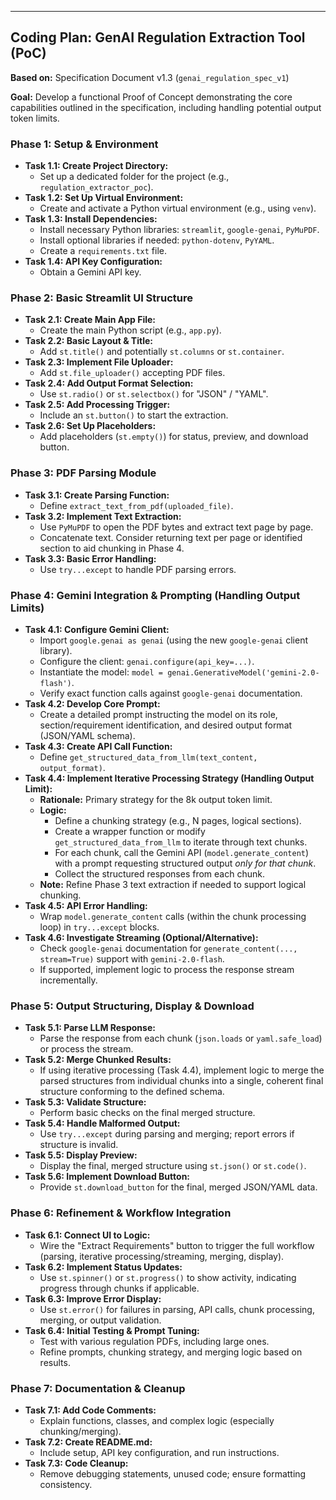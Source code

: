 ---

## Coding Plan: GenAI Regulation Extraction Tool (PoC)

**Based on:** Specification Document v1.3 (`genai_regulation_spec_v1`)

**Goal:** Develop a functional Proof of Concept demonstrating the core capabilities outlined in the specification, including handling potential output token limits.

### Phase 1: Setup & Environment

* **Task 1.1: Create Project Directory:**
    * Set up a dedicated folder for the project (e.g., `regulation_extractor_poc`).
* **Task 1.2: Set Up Virtual Environment:**
    * Create and activate a Python virtual environment (e.g., using `venv`).
* **Task 1.3: Install Dependencies:**
    * Install necessary Python libraries: `streamlit`, `google-genai`, `PyMuPDF`.
    * Install optional libraries if needed: `python-dotenv`, `PyYAML`.
    * Create a `requirements.txt` file.
* **Task 1.4: API Key Configuration:**
    * Obtain a Gemini API key.

### Phase 2: Basic Streamlit UI Structure

* **Task 2.1: Create Main App File:**
    * Create the main Python script (e.g., `app.py`).
* **Task 2.2: Basic Layout & Title:**
    * Add `st.title()` and potentially `st.columns` or `st.container`.
* **Task 2.3: Implement File Uploader:**
    * Add `st.file_uploader()` accepting PDF files.
* **Task 2.4: Add Output Format Selection:**
    * Use `st.radio()` or `st.selectbox()` for "JSON" / "YAML".
* **Task 2.5: Add Processing Trigger:**
    * Include an `st.button()` to start the extraction.
* **Task 2.6: Set Up Placeholders:**
    * Add placeholders (`st.empty()`) for status, preview, and download button.

### Phase 3: PDF Parsing Module

* **Task 3.1: Create Parsing Function:**
    * Define `extract_text_from_pdf(uploaded_file)`.
* **Task 3.2: Implement Text Extraction:**
    * Use `PyMuPDF` to open the PDF bytes and extract text page by page.
    * Concatenate text. Consider returning text per page or identified section to aid chunking in Phase 4.
* **Task 3.3: Basic Error Handling:**
    * Use `try...except` to handle PDF parsing errors.

### Phase 4: Gemini Integration & Prompting (Handling Output Limits)

* **Task 4.1: Configure Gemini Client:**
    * Import `google.genai as genai` (using the new `google-genai` client library).
    * Configure the client: `genai.configure(api_key=...)`.
    * Instantiate the model: `model = genai.GenerativeModel('gemini-2.0-flash')`.
    * Verify exact function calls against `google-genai` documentation.
* **Task 4.2: Develop Core Prompt:**
    * Create a detailed prompt instructing the model on its role, section/requirement identification, and desired output format (JSON/YAML schema).
* **Task 4.3: Create API Call Function:**
    * Define `get_structured_data_from_llm(text_content, output_format)`.
* **Task 4.4: Implement Iterative Processing Strategy (Handling Output Limit):**
    * **Rationale:** Primary strategy for the 8k output token limit.
    * **Logic:**
        * Define a chunking strategy (e.g., N pages, logical sections).
        * Create a wrapper function or modify `get_structured_data_from_llm` to iterate through text chunks.
        * For each chunk, call the Gemini API (`model.generate_content`) with a prompt requesting structured output *only for that chunk*.
        * Collect the structured responses from each chunk.
    * **Note:** Refine Phase 3 text extraction if needed to support logical chunking.
* **Task 4.5: API Error Handling:**
    * Wrap `model.generate_content` calls (within the chunk processing loop) in `try...except` blocks.
* **Task 4.6: Investigate Streaming (Optional/Alternative):**
    * Check `google-genai` documentation for `generate_content(..., stream=True)` support with `gemini-2.0-flash`.
    * If supported, implement logic to process the response stream incrementally.

### Phase 5: Output Structuring, Display & Download

* **Task 5.1: Parse LLM Response:**
    * Parse the response from each chunk (`json.loads` or `yaml.safe_load`) or process the stream.
* **Task 5.2: Merge Chunked Results:**
    * If using iterative processing (Task 4.4), implement logic to merge the parsed structures from individual chunks into a single, coherent final structure conforming to the defined schema.
* **Task 5.3: Validate Structure:**
    * Perform basic checks on the final merged structure.
* **Task 5.4: Handle Malformed Output:**
    * Use `try...except` during parsing and merging; report errors if structure is invalid.
* **Task 5.5: Display Preview:**
    * Display the final, merged structure using `st.json()` or `st.code()`.
* **Task 5.6: Implement Download Button:**
    * Provide `st.download_button` for the final, merged JSON/YAML data.

### Phase 6: Refinement & Workflow Integration

* **Task 6.1: Connect UI to Logic:**
    * Wire the "Extract Requirements" button to trigger the full workflow (parsing, iterative processing/streaming, merging, display).
* **Task 6.2: Implement Status Updates:**
    * Use `st.spinner()` or `st.progress()` to show activity, indicating progress through chunks if applicable.
* **Task 6.3: Improve Error Display:**
    * Use `st.error()` for failures in parsing, API calls, chunk processing, merging, or output validation.
* **Task 6.4: Initial Testing & Prompt Tuning:**
    * Test with various regulation PDFs, including large ones.
    * Refine prompts, chunking strategy, and merging logic based on results.

### Phase 7: Documentation & Cleanup

* **Task 7.1: Add Code Comments:**
    * Explain functions, classes, and complex logic (especially chunking/merging).
* **Task 7.2: Create README.md:**
    * Include setup, API key configuration, and run instructions.
* **Task 7.3: Code Cleanup:**
    * Remove debugging statements, unused code; ensure formatting consistency.